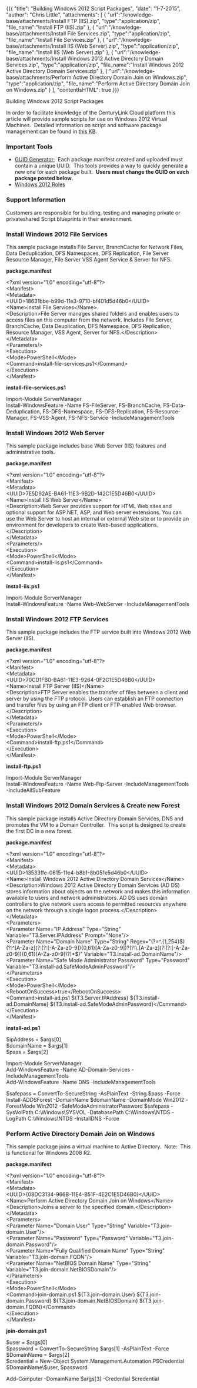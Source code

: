 {{{
  "title": "Building Windows 2012 Script Packages",
  "date": "1-7-2015",
  "author": "Chris Little",
  "attachments": [
    {
      "url":"/knowledge-base/attachments/Install FTP (IIS).zip",
      "type":"application/zip",
      "file_name":"Install FTP (IIS).zip"
    },
    {
      "url":"/knowledge-base/attachments/Install File Services.zip",
      "type":"application/zip",
      "file_name":"Install File Services.zip"
    },
    {
      "url":"/knowledge-base/attachments/Install IIS (Web Server).zip",
      "type":"application/zip",
      "file_name":"Install IIS (Web Server).zip"
    },
    {
      "url":"/knowledge-base/attachments/Install Windows 2012 Active Directory Domain Services.zip",
      "type":"application/zip",
      "file_name":"Install Windows 2012 Active Directory Domain Services.zip"
    },
    {
      "url":"/knowledge-base/attachments/Perform Active Directory Domain Join on Windows.zip",
      "type":"application/zip",
      "file_name":"Perform Active Directory Domain Join on Windows.zip"
    }
  ],
  "contentIsHTML": true
}}}

Building Windows 2012 Script Packages
<p>In order to facilitate knowledge of the CenturyLink Cloud platform this article will provide sample scripts for use on Windows 2012 Virtual Machines. &nbsp;Detailed information on script and software package management can be found in <a href="https://t3n.zendesk.com/entries/20348448-Blueprints-Script-and-Software-Package-Management"
  target="_blank">this KB</a>. &nbsp;</p>
<h3>Important Tools</h3>
<ul>
  <li><a href="http://www.somacon.com/p113.php" target="_blank">GUID Generator</a>; &nbsp;Each package.manifest created and uploaded must contain a unique UUID. &nbsp;This tools provides a way to quickly generate a new one for each package built. &nbsp;<strong>Users must change the GUID on each package posted below</strong>.</li>
  <li><a href="http://geekswithblogs.net/Wchrabaszcz/archive/2013/09/04/how-to-install-windows-server-features-using-powershell--server.aspx" target="_blank">Windows 2012 Roles</a>&nbsp;</li>
</ul>
<h3>Support Information</h3>
<p>Customers are responsible for building, testing and managing private or privateshared Script blueprints in their environment. &nbsp;</p>
<h3>Install Windows 2012 File Services</h3>
<p>This sample package installs&nbsp;File Server, BranchCache for Network Files, Data Deduplication, DFS Namespaces, DFS Replication, File Server Resource Manager, File Server VSS Agent Service &amp; Server for NFS.</p>
<p><strong>package.manifest</strong>
</p>
<p>&lt;?xml version="1.0" encoding="utf-8"?&gt;
  <br />&lt;Manifest&gt;
  <br /> &lt;Metadata&gt;
  <br /> &lt;UUID&gt;18631bbe-b99d-11e3-9710-bf401d5d46b0&lt;/UUID&gt;
  <br /> &lt;Name&gt;Install File Services&lt;/Name&gt;
  <br /> &lt;Description&gt;File Server manages shared folders and enables users to access files on this computer from the network. Includes File Server, BranchCache, Data Deuplication, DFS Namespace, DFS Replication, Resource Manager, VSS Agent, Server for
  NFS.&lt;/Description&gt;
  <br /> &lt;/Metadata&gt;
  <br /> &lt;Parameters/&gt;
  <br /> &lt;Execution&gt;
  <br /> &lt;Mode&gt;PowerShell&lt;/Mode&gt;
  <br /> &lt;Command&gt;install-file-services.ps1&lt;/Command&gt;
  <br /> &lt;/Execution&gt;
  <br />&lt;/Manifest&gt;</p>
<p><strong>install-file-services.ps1</strong>
</p>
<p>Import-Module ServerManager
  <br />Install-WindowsFeature -Name FS-FileServer, FS-BranchCache, FS-Data-Deduplication, FS-DFS-Namespace, FS-DFS-Replication, FS-Resource-Manager, FS-VSS-Agent, FS-NFS-Service -IncludeManagementTools</p>
<h3>Install Windows 2012 Web Server</h3>
<p>This sample package includes base Web Server (IIS) features and administrative tools. &nbsp;</p>
<p><strong>package.manifest</strong>
</p>
<p>&lt;?xml version="1.0" encoding="utf-8"?&gt;
  <br />&lt;Manifest&gt;
  <br /> &lt;Metadata&gt;
  <br /> &lt;UUID&gt;7E5D92AE-BA61-11E3-9B2D-142C1E5D46B0&lt;/UUID&gt;
  <br /> &lt;Name&gt;Install IIS Web Server&lt;/Name&gt;
  <br /> &lt;Description&gt;Web Server provides support for HTML Web sites and optional support for ASP.NET, ASP, and Web server extensions. You can use the Web Server to host an internal or external Web site or to provide an environment for developers to create
  Web-based applications.&lt;/Description&gt;
  <br /> &lt;/Metadata&gt;
  <br /> &lt;Parameters/&gt;
  <br /> &lt;Execution&gt;
  <br /> &lt;Mode&gt;PowerShell&lt;/Mode&gt;
  <br /> &lt;Command&gt;install-iis.ps1&lt;/Command&gt;
  <br /> &lt;/Execution&gt;
  <br />&lt;/Manifest&gt;</p>
<p><strong>install-iis.ps1</strong>
</p>
<p>Import-Module ServerManager
  <br />Install-WindowsFeature -Name Web-WebServer -IncludeManagementTools</p>
<h3>Install Windows 2012 FTP Services</h3>
<p>This sample package includes the FTP service built into Windows 2012 Web Server (IIS).</p>
<p><strong>package.manifest</strong>
</p>
<p>&lt;?xml version="1.0" encoding="utf-8"?&gt;
  <br />&lt;Manifest&gt;
  <br /> &lt;Metadata&gt;
  <br /> &lt;UUID&gt;70CD1FB0-BA61-11E3-9264-0F2C1E5D46B0&lt;/UUID&gt;
  <br /> &lt;Name&gt;Install FTP Server (IIS)&lt;/Name&gt;
  <br /> &lt;Description&gt;FTP Server enables the transfer of files between a client and server by using the FTP protocol. Users can establish an FTP connection and transfer files by using an FTP client or FTP-enabled Web browser.&lt;/Description&gt;
  <br /> &lt;/Metadata&gt;
  <br /> &lt;Parameters/&gt;
  <br /> &lt;Execution&gt;
  <br /> &lt;Mode&gt;PowerShell&lt;/Mode&gt;
  <br /> &lt;Command&gt;install-ftp.ps1&lt;/Command&gt;
  <br /> &lt;/Execution&gt;
  <br />&lt;/Manifest&gt;</p>
<p><strong>install-ftp.ps1</strong>
</p>
<p>Import-Module ServerManager
  <br />Install-WindowsFeature -Name Web-Ftp-Server -IncludeManagementTools -IncludeAllSubFeature</p>
<h3>Install Windows 2012 Domain Services &amp; Create new Forest</h3>
<p>This sample package installs&nbsp;Active Directory Domain Services, DNS and promotes the VM to a Domain Controller. &nbsp;This script is designed to create the first DC in a new forest. &nbsp;</p>
<p><strong>package.manifest</strong>
</p>
<p>&lt;?xml version="1.0" encoding="utf-8"?&gt;
  <br />&lt;Manifest&gt;
  <br /> &lt;Metadata&gt;
  <br /> &lt;UUID&gt;13533ffe-0615-11e4-b8b1-8b051e5d46b0&lt;/UUID&gt;
  <br /> &lt;Name&gt;Install Windows 2012 Active Directory Domain Services&lt;/Name&gt;
  <br /> &lt;Description&gt;Windows 2012 Active Directory Domain Services (AD DS) stores information about objects on the network and makes this information available to users and network administrators. AD DS uses domain controllers to give network users access
  to permitted resources anywhere on the network through a single logon process.&lt;/Description&gt;
  <br /> &lt;/Metadata&gt;
  <br /> &lt;Parameters&gt;
  <br /> &lt;Parameter Name="IP Address" Type="String" Variable="T3.Server.IPAddress" Prompt="None"/&gt;
  <br /> &lt;Parameter Name="Domain Name" Type="String" Regex="(?=^.{1,254}$)(?:^[A-Za-z](?:(?:[-A-Za-z0-9]){0,61}[A-Za-z0-9])?(?:\.[A-Za-z](?:(?:[-A-Za-z0-9]){0,61}[A-Za-z0-9])?)*$)" Variable="T3.install-ad.DomainName"/&gt;
  <br /> &lt;Parameter Name="Safe Mode Administrator Password" Type="Password" Variable="T3.install-ad.SafeModeAdminPassword"/&gt;
  <br /> &lt;/Parameters&gt;
  <br /> &lt;Execution&gt;
  <br /> &lt;Mode&gt;PowerShell&lt;/Mode&gt;
  <br /> &lt;RebootOnSuccess&gt;true&lt;/RebootOnSuccess&gt;
  <br /> &lt;Command&gt;install-ad.ps1 ${T3.Server.IPAddress} ${T3.install-ad.DomainName} ${T3.install-ad.SafeModeAdminPassword}&lt;/Command&gt;
  <br /> &lt;/Execution&gt;
  <br />&lt;/Manifest&gt;</p>
<p><strong>install-ad.ps1</strong>
</p>
<p>$ipAddress = $args[0]
  <br />$domainName = $args[1]
  <br />$pass = $args[2]</p>
<p>Import-Module ServerManager
  <br />Add-WindowsFeature -Name AD-Domain-Services -IncludeManagementTools
  <br />Add-WindowsFeature -Name DNS -IncludeManagementTools</p>
<p>$safepass = ConvertTo-SecureString -AsPlainText -String $pass -Force
  <br />Install-ADDSForest -DomainName $domainName -DomainMode Win2012 -ForestMode Win2012 -SafeModeAdministratorPassword $safepass -SysVolPath C:\Windows\SYSVOL -DatabasePath C:\Windows\NTDS -LogPath C:\Windows\NTDS -InstallDNS -Force</p>
<h3>Perform Active Directory Domain Join on Windows</h3>
<p>This sample package joins a virtual machine to Active Directory. &nbsp;Note: &nbsp;This is functional for Windows 2008 R2.&nbsp;</p>
<p><strong>package.manifest</strong>
</p>
<p>&lt;?xml version="1.0" encoding="utf-8"?&gt;
  <br />&lt;Manifest&gt;
  <br /> &lt;Metadata&gt;
  <br /> &lt;UUID&gt;{08DC3134-966B-11E4-B51F-4E2C1E5D46B0}&lt;/UUID&gt;
  <br /> &lt;Name&gt;Perform Active Directory Domain Join on Windows&lt;/Name&gt;
  <br /> &lt;Description&gt;Joins a server to the specified domain.&lt;/Description&gt;
  <br /> &lt;/Metadata&gt;
  <br /> &lt;Parameters&gt;
  <br /> &lt;Parameter Name="Domain User" Type="String" Variable="T3.join-domain.User"/&gt;
  <br /> &lt;Parameter Name="Password" Type="Password" Variable="T3.join-domain.Password"/&gt;
  <br /> &lt;Parameter Name="Fully Qualified Domain Name" Type="String" Variable="T3.join-domain.FQDN"/&gt;
  <br /> &lt;Parameter Name="NetBIOS Domain Name" Type="String" Variable="T3.join-domain.NetBIOSDomain"/&gt;
  <br /> &lt;/Parameters&gt;
  <br /> &lt;Execution&gt;
  <br /> &lt;Mode&gt;PowerShell&lt;/Mode&gt;
  <br /> &lt;Command&gt;join-domain.ps1 ${T3.join-domain.User} ${T3.join-domain.Password} ${T3.join-domain.NetBIOSDomain} ${T3.join-domain.FQDN}&lt;/Command&gt;
  <br /> &lt;/Execution&gt;
  <br />&lt;/Manifest&gt;</p>
<p><strong>join-domain.ps1</strong>
</p>
<p>$user = $args[0]
  <br />$password = ConvertTo-SecureString $args[1] -AsPlainText -Force
  <br />$DomainName = $args[2]
  <br />$credential = New-Object System.Management.Automation.PSCredential $DomainName\$user, $password</p>
<p>Add-Computer -DomainName $args[3] -Credential $credential</p>